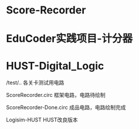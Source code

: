 # Score-Recorder
# EduCoder实践项目-计分器
# HUST-Digital_Logic

/test/..                各关卡测试用电路

ScoreRecorder.circ      框架电路，电路待绘制

ScoreRecorder-Done.circ 成品电路，电路绘制完成

Logisim-HUST            HUST改良版本
